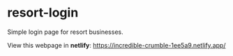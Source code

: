 # resort-login
Simple login page for resort businesses.

View this webpage in **netlify**: https://incredible-crumble-1ee5a9.netlify.app/


